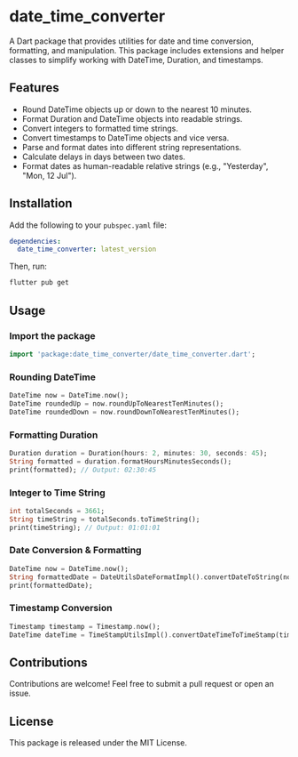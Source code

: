 # date_time_converter

A Dart package that provides utilities for date and time conversion, formatting, and manipulation. This package includes extensions and helper classes to simplify working with DateTime, Duration, and timestamps.

## Features

- Round DateTime objects up or down to the nearest 10 minutes.
- Format Duration and DateTime objects into readable strings.
- Convert integers to formatted time strings.
- Convert timestamps to DateTime objects and vice versa.
- Parse and format dates into different string representations.
- Calculate delays in days between two dates.
- Format dates as human-readable relative strings (e.g., "Yesterday", "Mon, 12 Jul").

## Installation

Add the following to your `pubspec.yaml` file:

```yaml
dependencies:
  date_time_converter: latest_version
```

Then, run:

```sh
flutter pub get
```

## Usage

### Import the package

```dart
import 'package:date_time_converter/date_time_converter.dart';
```

### Rounding DateTime

```dart
DateTime now = DateTime.now();
DateTime roundedUp = now.roundUpToNearestTenMinutes();
DateTime roundedDown = now.roundDownToNearestTenMinutes();
```

### Formatting Duration

```dart
Duration duration = Duration(hours: 2, minutes: 30, seconds: 45);
String formatted = duration.formatHoursMinutesSeconds();
print(formatted); // Output: 02:30:45
```

### Integer to Time String

```dart
int totalSeconds = 3661;
String timeString = totalSeconds.toTimeString();
print(timeString); // Output: 01:01:01
```

### Date Conversion & Formatting

```dart
DateTime now = DateTime.now();
String formattedDate = DateUtilsDateFormatImpl().convertDateToString(now);
print(formattedDate);
```

### Timestamp Conversion

```dart
Timestamp timestamp = Timestamp.now();
DateTime dateTime = TimeStampUtilsImpl().convertDateTimeToTimeStamp(timestamp)!;
```

## Contributions

Contributions are welcome! Feel free to submit a pull request or open an issue.

## License

This package is released under the MIT License.

